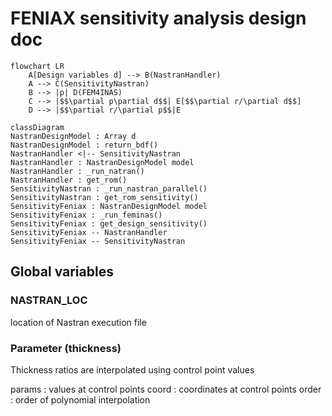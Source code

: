 <script type="text/javascript" async src="https://cdnjs.cloudflare.com/ajax/libs/mathjax/2.7.7/MathJax.js?config=TeX-MML-AM_CHTML">
</script>
<script type="text/x-mathjax-config">
 MathJax.Hub.Config({
 tex2jax: {
 inlineMath: [['$', '$'] ],
 displayMath: [ ['$$','$$'], ["\\[","\\]"] ]
 }
 });
</script>

# FENIAX sensitivity analysis design doc

```mermaid
flowchart LR
    A[Design variables d] --> B(NastranHandler)
    A --> C(SensitivityNastran)
    B --> |p| D(FEM4INAS)
    C --> |$$\partial p\partial d$$| E[$$\partial r/\partial d$$]
    D --> |$$\partial r/\partial p$$|E
```

```mermaid
classDiagram
NastranDesignModel : Array d
NastranDesignModel : return_bdf()
NastranHandler <|-- SensitivityNastran
NastranHandler : NastranDesignModel model
NastranHandler : _run_natran()
NastranHandler : get_rom()
SensitivityNastran : _run_nastran_parallel()
SensitivityNastran : get_rom_sensitivity()
SensitivityFeniax : NastranDesignModel model
SensitivityFeniax : _run_feminas()
SensitivityFeniax : get_design_sensitivity()
SensitivityFeniax -- NastranHandler
SensitivityFeniax -- SensitivityNastran
```

## Global variables

### NASTRAN_LOC

location of Nastran execution file

### Parameter (thickness)

Thickness ratios are interpolated using control point values

params : values at control points
coord : coordinates at control points
order : order of polynomial interpolation
